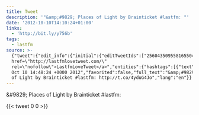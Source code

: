 ```yaml
---
title: Tweet
description: '"&amp;#9829; Places of Light by Brainticket #lastfm: "'
date: '2012-10-10T14:10:24+01:00'
links:
  - 'http://bit.ly/y756b'
tags:
  - lastfm
source: >-
  {"tweet":{"edit_info":{"initial":{"editTweetIds":["256043509558165504"],"editableUntil":"2012-10-10T15:48:24.394Z","editsRemaining":"5","isEditEligible":true}},"retweeted":false,"source":"<a
  href=\"http://lastfmlovetweet.com/\"
  rel=\"nofollow\">LastfmLoveTweet</a>","entities":{"hashtags":[{"text":"lastfm","indices":["43","50"]}],"symbols":[],"user_mentions":[],"urls":[{"url":"http://t.co/4yduG4Jo","expanded_url":"http://bit.ly/y756b","display_url":"bit.ly/y756b","indices":["52","72"]}]},"display_text_range":["0","72"],"favorite_count":"0","id_str":"256043509558165504","truncated":false,"retweet_count":"0","id":"256043509558165504","possibly_sensitive":false,"created_at":"Wed
  Oct 10 14:48:24 +0000 2012","favorited":false,"full_text":"&amp;#9829; Places
  of Light by Brainticket #lastfm: http://t.co/4yduG4Jo","lang":"en"}}
---
```

&amp;#9829; Places of Light by Brainticket #lastfm: 
    
{{< tweet 0 0 >}}
    
